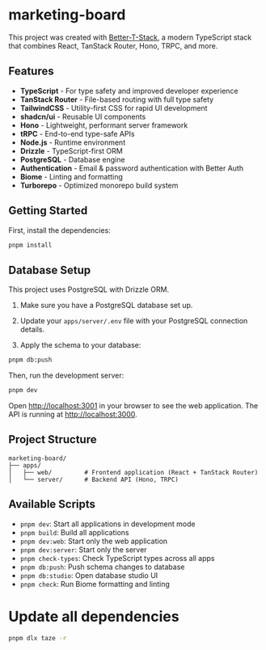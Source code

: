 # marketing-board

This project was created with [Better-T-Stack](https://github.com/AmanVarshney01/create-better-t-stack), a modern
TypeScript stack that combines React, TanStack Router, Hono, TRPC, and more.

## Features

- **TypeScript** - For type safety and improved developer experience
- **TanStack Router** - File-based routing with full type safety
- **TailwindCSS** - Utility-first CSS for rapid UI development
- **shadcn/ui** - Reusable UI components
- **Hono** - Lightweight, performant server framework
- **tRPC** - End-to-end type-safe APIs
- **Node.js** - Runtime environment
- **Drizzle** - TypeScript-first ORM
- **PostgreSQL** - Database engine
- **Authentication** - Email & password authentication with Better Auth
- **Biome** - Linting and formatting
- **Turborepo** - Optimized monorepo build system

## Getting Started

First, install the dependencies:

```bash
pnpm install
```

## Database Setup

This project uses PostgreSQL with Drizzle ORM.

1. Make sure you have a PostgreSQL database set up.
2. Update your `apps/server/.env` file with your PostgreSQL connection details.

3. Apply the schema to your database:

```bash
pnpm db:push
```

Then, run the development server:

```bash
pnpm dev
```

Open [http://localhost:3001](http://localhost:3001) in your browser to see the web application.
The API is running at [http://localhost:3000](http://localhost:3000).

## Project Structure

```
marketing-board/
├── apps/
│   ├── web/         # Frontend application (React + TanStack Router)
│   └── server/      # Backend API (Hono, TRPC)
```

## Available Scripts

- `pnpm dev`: Start all applications in development mode
- `pnpm build`: Build all applications
- `pnpm dev:web`: Start only the web application
- `pnpm dev:server`: Start only the server
- `pnpm check-types`: Check TypeScript types across all apps
- `pnpm db:push`: Push schema changes to database
- `pnpm db:studio`: Open database studio UI
- `pnpm check`: Run Biome formatting and linting

# Update all dependencies

```bash
pnpm dlx taze -r
```